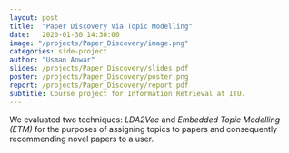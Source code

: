 ```yaml
---
layout: post
title:  "Paper Discovery Via Topic Modelling"
date:   2020-01-30 14:30:00
image: "/projects/Paper_Discovery/image.png"
categories: side-project
author: "Usman Anwar"
slides: /projects/Paper_Discovery/slides.pdf
poster: /projects/Paper_Discovery/poster.png
report: /projects/Paper_Discovery/report.pdf
subtitle: Course project for Information Retrieval at ITU.
---
```


We evaluated two techniques: _LDA2Vec_ and _Embedded Topic Modelling (ETM)_ for the purposes of assigning topics to papers and consequently recommending novel papers to a user. 
